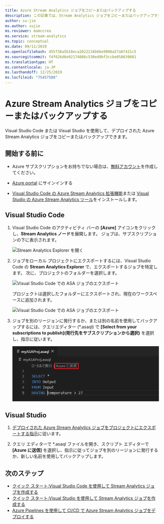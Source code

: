 ```yaml
---
title: Azure Stream Analytics ジョブをコピーまたはバックアップする
description: この記事では、Stream Analytics ジョブをコピーまたはバックアップする方法について説明します。
author: su-jie
ms.author: sujie
ms.reviewer: mamccrea
ms.service: stream-analytics
ms.topic: conceptual
ms.date: 09/11/2019
ms.openlocfilehash: d55f36a5b18eca2622216b6be9906a57a6f421c5
ms.sourcegitcommit: f4f626d6e92174086c530ed9bf3ccbe058639081
ms.translationtype: HT
ms.contentlocale: ja-JP
ms.lasthandoff: 12/25/2019
ms.locfileid: "75457588"
---
```

# <a name="copy-or-back-up-azure-stream-analytics-jobs"></a>Azure Stream Analytics ジョブをコピーまたはバックアップする

Visual Studio Code または Visual Studio を使用して、デプロイされた Azure Stream Analytics ジョブをコピーまたはバックアップできます。 

## <a name="before-you-begin"></a>開始する前に
* Azure サブスクリプションをお持ちでない場合は、[無料アカウント](https://azure.microsoft.com/free/)を作成してください。

* [Azure portal](https://portal.azure.com/) にサインインする

* [Visual Studio Code の Azure Stream Analytics 拡張機能](https://docs.microsoft.com/azure/stream-analytics/quick-create-vs-code#install-the-azure-stream-analytics-extension)または [Visual Studio の Azure Stream Analytics ツール](https://docs.microsoft.com/azure/stream-analytics/quick-create-vs-code#install-the-azure-stream-analytics-extension)をインストールします。  

## <a name="visual-studio-code"></a>Visual Studio Code

1. Visual Studio Code のアクティビティ バーの **[Azure]** アイコンをクリックし、**Stream Analytics ノード**を展開します。 ジョブは、サブスクリプションの下に表示されます。

   ![Stream Analytics Explorer を開く](./media/vscode-explore-jobs/open-explorer.png)

2. ジョブをローカル プロジェクトにエクスポートするには、Visual Studio Code の **Stream Analytics Explorer** で、エクスポートするジョブを特定します。 次に、プロジェクトのフォルダーを選択します。

    ![Visual Studio Code での ASA ジョブのエクスポート](./media/vscode-explore-jobs/export-job.png)

    プロジェクトは選択したフォルダーにエクスポートされ、現在のワークスペースに追加されます。

    ![Visual Studio Code での ASA ジョブのエクスポート](./media/stream-analytics-manage-job/copy-backup-stream-analytics-jobs.png)

3. ジョブを別のリージョンに発行するか、または別の名前を使用してバックアップするには、クエリエディター (\*.asaql) で **[Select from your subscriptions to publish]\(発行先をサブスクリプションから選択\)** を選択し、指示に従います。

    ![Visual Studio Code で Azure に発行する](./media/quick-create-vs-code/submit-job.png)

## <a name="visual-studio"></a>Visual Studio

1. [デプロイされた Azure Stream Analytics ジョブをプロジェクトにエクスポートする指示](https://docs.microsoft.com/azure/stream-analytics/stream-analytics-vs-tools#export-jobs-to-a-project)に従います。

2. クエリ エディターで \*.asaql ファイルを開き、スクリプト エディターで **[Azure に送信]** を選択し、指示に従ってジョブを別のリージョンに発行するか、新しい名前を使用してバックアップします。

## <a name="next-steps"></a>次のステップ

* [クイック スタート:Visual Studio Code を使用して Stream Analytics ジョブを作成する](quick-create-vs-code.md)
* [クイック スタート:Visual Studio を使用して Stream Analytics ジョブを作成する](stream-analytics-quick-create-vs.md)
* [Azure Pipelines を使用して CI/CD で Azure Stream Analytics ジョブをデプロイする](stream-analytics-tools-visual-studio-cicd-vsts.md)
